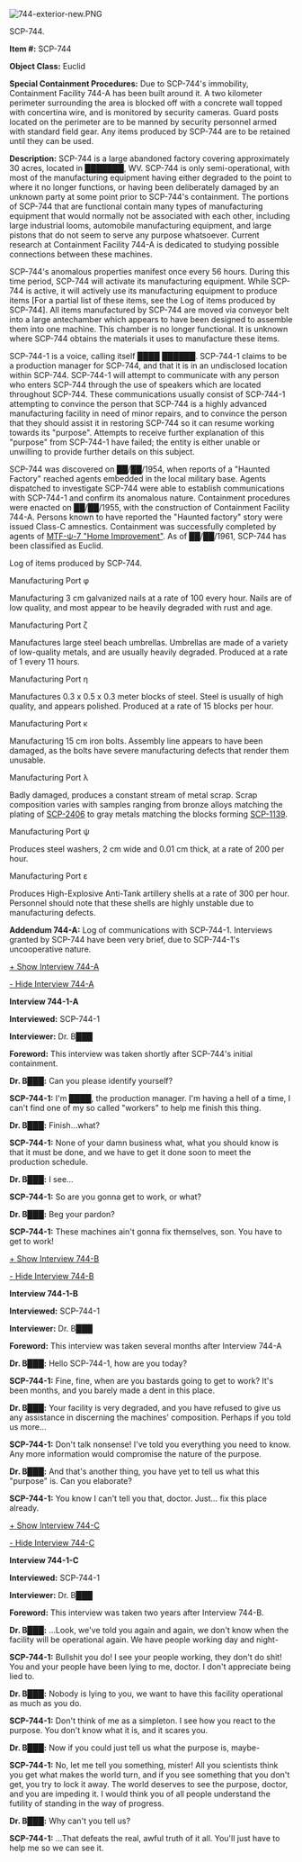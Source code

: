 ![744-exterior-new.PNG](http://scp-wiki.wdfiles.com/local--files/scp-744/744-exterior-new.PNG)

SCP-744.

**Item #:** SCP-744

**Object Class:** Euclid

**Special Containment Procedures:** Due to SCP-744's immobility, Containment Facility 744-A has been built around it. A two kilometer perimeter surrounding the area is blocked off with a concrete wall topped with concertina wire, and is monitored by security cameras. Guard posts located on the perimeter are to be manned by security personnel armed with standard field gear. Any items produced by SCP-744 are to be retained until they can be used.

**Description:** SCP-744 is a large abandoned factory covering approximately 30 acres, located in ███████, WV. SCP-744 is only semi-operational, with most of the manufacturing equipment having either degraded to the point to where it no longer functions, or having been deliberately damaged by an unknown party at some point prior to SCP-744's containment. The portions of SCP-744 that are functional contain many types of manufacturing equipment that would normally not be associated with each other, including large industrial looms, automobile manufacturing equipment, and large pistons that do not seem to serve any purpose whatsoever. Current research at Containment Facility 744-A is dedicated to studying possible connections between these machines.

SCP-744's anomalous properties manifest once every 56 hours. During this time period, SCP-744 will activate its manufacturing equipment. While SCP-744 is active, it will actively use its manufacturing equipment to produce items \[For a partial list of these items, see the Log of items produced by SCP-744\]. All items manufactured by SCP-744 are moved via conveyor belt into a large antechamber which appears to have been designed to assemble them into one machine. This chamber is no longer functional. It is unknown where SCP-744 obtains the materials it uses to manufacture these items.

SCP-744-1 is a voice, calling itself ████ ██████. SCP-744-1 claims to be a production manager for SCP-744, and that it is in an undisclosed location within SCP-744. SCP-744-1 will attempt to communicate with any person who enters SCP-744 through the use of speakers which are located throughout SCP-744. These communications usually consist of SCP-744-1 attempting to convince the person that SCP-744 is a highly advanced manufacturing facility in need of minor repairs, and to convince the person that they should assist it in restoring SCP-744 so it can resume working towards its "purpose". Attempts to receive further explanation of this "purpose" from SCP-744-1 have failed; the entity is either unable or unwilling to provide further details on this subject.

SCP-744 was discovered on ██/██/1954, when reports of a "Haunted Factory" reached agents embedded in the local military base. Agents dispatched to investigate SCP-744 were able to establish communications with SCP-744-1 and confirm its anomalous nature. Containment procedures were enacted on ██/██/1955, with the construction of Containment Facility 744-A. Persons known to have reported the "Haunted factory" story were issued Class-C amnestics. Containment was successfully completed by agents of [MTF-ψ-7 "Home Improvement"](/mtf-psi-7-home-improvement-hub). As of ██/██/1961, SCP-744 has been classified as Euclid.

Log of items produced by SCP-744.

Manufacturing Port φ

Manufacturing 3 cm galvanized nails at a rate of 100 every hour. Nails are of low quality, and most appear to be heavily degraded with rust and age.

Manufacturing Port ζ

Manufactures large steel beach umbrellas. Umbrellas are made of a variety of low-quality metals, and are usually heavily degraded. Produced at a rate of 1 every 11 hours.

Manufacturing Port η

Manufactures 0.3 x 0.5 x 0.3 meter blocks of steel. Steel is usually of high quality, and appears polished. Produced at a rate of 15 blocks per hour.

Manufacturing Port κ

Manufacturing 15 cm iron bolts. Assembly line appears to have been damaged, as the bolts have severe manufacturing defects that render them unusable.

Manufacturing Port λ

Badly damaged, produces a constant stream of metal scrap. Scrap composition varies with samples ranging from bronze alloys matching the plating of [SCP-2406](/scp-2406) to gray metals matching the blocks forming [SCP-1139](/scp-1139).

Manufacturing Port ψ

Produces steel washers, 2 cm wide and 0.01 cm thick, at a rate of 200 per hour.

Manufacturing Port ε

Produces High-Explosive Anti-Tank artillery shells at a rate of 300 per hour. Personnel should note that these shells are highly unstable due to manufacturing defects.

**Addendum 744-A:** Log of communications with SCP-744-1. Interviews granted by SCP-744 have been very brief, due to SCP-744-1's uncooperative nature.

[+ Show Interview 744-A](javascript:;)

[\- Hide Interview 744-A](javascript:;)

**Interview 744-1-A**

**Interviewed:** SCP-744-1

**Interviewer:** Dr. B███

**Foreword:** This interview was taken shortly after SCP-744's initial containment.

**<Begin Log>**

**Dr. B███:** Can you please identify yourself?

**SCP-744-1:** I'm ████, the production manager. I'm having a hell of a time, I can't find one of my so called "workers" to help me finish this thing.

**Dr. B███:** Finish…what?

**SCP-744-1:** None of your damn business what, what you should know is that it must be done, and we have to get it done soon to meet the production schedule.

**Dr. B███:** I see…

**SCP-744-1:** So are you gonna get to work, or what?

**Dr. B███:** Beg your pardon?

**SCP-744-1:** These machines ain't gonna fix themselves, son. You have to get to work!

**<End Log>**

[+ Show Interview 744-B](javascript:;)

[\- Hide Interview 744-B](javascript:;)

**Interview 744-1-B**

**Interviewed:** SCP-744-1

**Interviewer:** Dr. B███

**Foreword:** This interview was taken several months after Interview 744-A

**<Begin Log>**

**Dr. B███:** Hello SCP-744-1, how are you today?

**SCP-744-1:** Fine, fine, when are you bastards going to get to work? It's been months, and you barely made a dent in this place.

**Dr. B███:** Your facility is very degraded, and you have refused to give us any assistance in discerning the machines' composition. Perhaps if you told us more…

**SCP-744-1:** Don't talk nonsense! I've told you everything you need to know. Any more information would compromise the nature of the purpose.

**Dr. B███:** And that's another thing, you have yet to tell us what this "purpose" is. Can you elaborate?

**SCP-744-1:** You know I can't tell you that, doctor. Just… fix this place already.

**<End Log>**

[+ Show Interview 744-C](javascript:;)

[\- Hide Interview 744-C](javascript:;)

**Interview 744-1-C**

**Interviewed:** SCP-744-1

**Interviewer:** Dr. B███

**Foreword:** This interview was taken two years after Interview 744-B.

**<Begin Log>**

**Dr. B███:** …Look, we've told you again and again, we don't know when the facility will be operational again. We have people working day and night-

**SCP-744-1:** Bullshit you do! I see your people working, they don't do shit! You and your people have been lying to me, doctor. I don't appreciate being lied to.

**Dr. B███:** Nobody is lying to you, we want to have this facility operational as much as you do.

**SCP-744-1:** Don't think of me as a simpleton. I see how you react to the purpose. You don't know what it is, and it scares you.

**Dr. B███:** Now if you could just tell us what the purpose is, maybe-

**SCP-744-1:** No, let me tell you something, mister! All you scientists think you get what makes the world turn, and if you see something that you don't get, you try to lock it away. The world deserves to see the purpose, doctor, and you are impeding it. I would think you of all people understand the futility of standing in the way of progress.

**Dr. B███:** Why can't you tell us?

**SCP-744-1:** …That defeats the real, awful truth of it all. You'll just have to help me so we can see it.

**<End Log>**